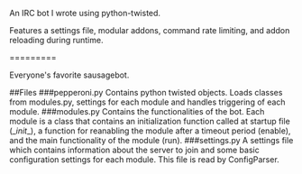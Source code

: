 An IRC bot I wrote using python-twisted.

Features a settings file, modular addons, command rate limiting, and addon reloading during runtime.

=========

Everyone's favorite sausagebot.

##Files
###pepperoni.py
Contains python twisted objects.  Loads classes from modules.py, settings for each module and handles triggering of each module.
###modules.py
Contains the functionalities of the bot.  Each module is a class that contains an initialization function called at startup file (\__init__), a function for reanabling the module after a timeout period (enable), and the main functionality of the module (run).
###settings.py
A settings file which contains information about the server to join and some basic configuration settings for each module.  This file is read by ConfigParser.
